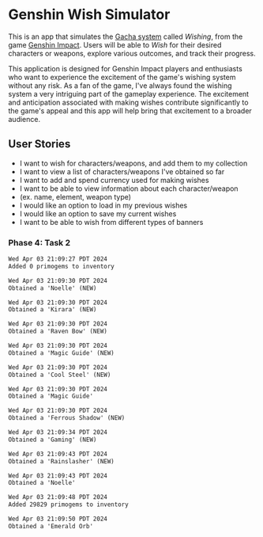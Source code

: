 # Genshin Wish Simulator

This is an app that simulates the 
[Gacha system](https://en.wikipedia.org/wiki/Gacha_game) called *Wishing*, 
from the game [Genshin Impact](https://en.wikipedia.org/wiki/Genshin_Impact).
Users will be able to *Wish* for their desired characters or weapons, 
explore various outcomes, and track their progress. 

This application is designed for Genshin Impact players 
and enthusiasts who want to experience the excitement of the 
game's wishing system without any risk. As a fan of the game, I've always found the wishing system a very intriguing part
of the gameplay experience. The excitement and anticipation associated with making 
wishes contribute significantly to the game's appeal and this app will help
bring that excitement to a broader audience.

## User Stories
- I want to wish for characters/weapons, and add them to my collection
- I want to view a list of characters/weapons I've obtained so far
- I want to add and spend currency used for making wishes
- I want to be able to view information about each character/weapon 
- (ex. name, element, weapon type)
- I would like an option to load in my previous wishes
- I would like an option to save my current wishes 
- I want to be able to wish from different types of banners


### Phase 4: Task 2
```dtd
Wed Apr 03 21:09:27 PDT 2024
Added 0 primogems to inventory

Wed Apr 03 21:09:30 PDT 2024
Obtained a 'Noelle' (NEW)

Wed Apr 03 21:09:30 PDT 2024
Obtained a 'Kirara' (NEW)

Wed Apr 03 21:09:30 PDT 2024
Obtained a 'Raven Bow' (NEW)

Wed Apr 03 21:09:30 PDT 2024
Obtained a 'Magic Guide' (NEW)

Wed Apr 03 21:09:30 PDT 2024
Obtained a 'Cool Steel' (NEW)

Wed Apr 03 21:09:30 PDT 2024
Obtained a 'Magic Guide'

Wed Apr 03 21:09:30 PDT 2024
Obtained a 'Ferrous Shadow' (NEW)

Wed Apr 03 21:09:34 PDT 2024
Obtained a 'Gaming' (NEW)

Wed Apr 03 21:09:43 PDT 2024
Obtained a 'Rainslasher' (NEW)

Wed Apr 03 21:09:43 PDT 2024
Obtained a 'Noelle'

Wed Apr 03 21:09:48 PDT 2024
Added 29829 primogems to inventory

Wed Apr 03 21:09:50 PDT 2024
Obtained a 'Emerald Orb'
```

